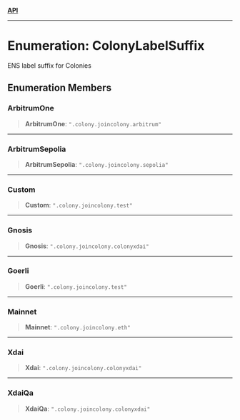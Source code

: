 [**API**](../README.md)

***

# Enumeration: ColonyLabelSuffix

ENS label suffix for Colonies

## Enumeration Members

### ArbitrumOne

> **ArbitrumOne**: `".colony.joincolony.arbitrum"`

***

### ArbitrumSepolia

> **ArbitrumSepolia**: `".colony.joincolony.sepolia"`

***

### Custom

> **Custom**: `".colony.joincolony.test"`

***

### Gnosis

> **Gnosis**: `".colony.joincolony.colonyxdai"`

***

### Goerli

> **Goerli**: `".colony.joincolony.test"`

***

### Mainnet

> **Mainnet**: `".colony.joincolony.eth"`

***

### Xdai

> **Xdai**: `".colony.joincolony.colonyxdai"`

***

### XdaiQa

> **XdaiQa**: `".colony.joincolony.colonyxdai"`
